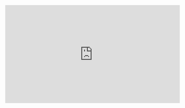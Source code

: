 ﻿<iframe width="560" height="315" src="https://www.youtube.com/embed/lMVPcf-OCj0?list=PL1DEQjXG2xnJOSQf2421r1S040NkvCApp" frameborder="0" allowfullscreen></iframe>
